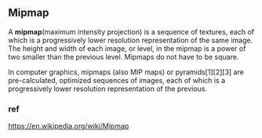 ## Mipmap

A **mipmap**(maximum intensity projection) is a sequence of textures, each of which is a progressively lower resolution representation of the same image. The height and width of each image, or level, in the mipmap is a power of two smaller than the previous level. Mipmaps do not have to be square.

In computer graphics, mipmaps (also MIP maps) or pyramids[1][2][3] are pre-calculated, optimized sequences of images, each of which is a progressively lower resolution representation of the previous.


### ref
https://en.wikipedia.org/wiki/Mipmap
